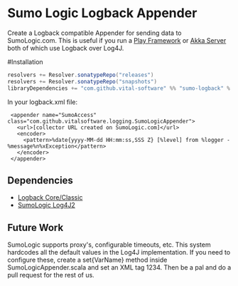 # Sumo Logic Logback Appender

Create a Logback compatible Appender for sending data to SumoLogic.com. This is useful if you run a
[Play Framework](https://playframework.com) or [Akka Server](http://akka.io/) both of which use Logback over Log4J.

#Installation

```scala
resolvers += Resolver.sonatypeRepo("releases")
resolvers += Resolver.sonatypeRepo("snapshots")
libraryDependencies += "com.github.vital-software" %% "sumo-logback" % "0.1-SNAPSHOT"
```

In your logback.xml file:
```
 <appender name="SumoAccess" class="com.github.vitalsoftware.logging.SumoLogicAppender">
   <url>[collector URL created on SumoLogic.com]</url>
   <encoder>
     <pattern>%date{yyyy-MM-dd HH:mm:ss,SSS Z} [%level] from %logger - %message%n%xException</pattern>
   </encoder>
 </appender>
```

## Dependencies
 - [Logback Core/Classic](https://logback.qos.ch)
 - [SumoLogic Log4J2](https://github.com/SumoLogic/sumologic-log4j2-appender)

## Future Work
SumoLogic supports proxy's, configurable timeouts, etc. This system hardcodes all the default values in the Log4J
implementation. If you need to configure these, create a set{VarName} method inside SumoLogicAppender.scala and
set an XML tag <varName>1234</varName>. Then be a pal and do a pull request for the rest of us.